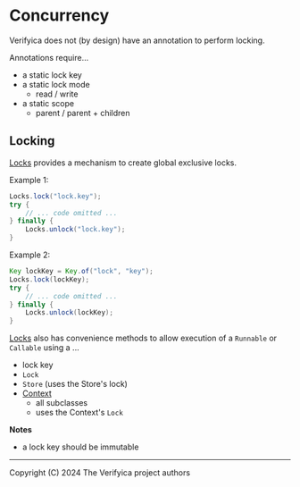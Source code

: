 # Concurrency

Verifyica does not (by design) have an annotation to perform locking.

Annotations require...

- a static lock key
- a static lock mode
  - read / write
- a static scope
  - parent / parent + children

## Locking

[Locks](api/src/main/java/org/antublue/verifyica/api/Locks.java) provides a mechanism to create global exclusive locks.

Example 1:

```java
Locks.lock("lock.key");
try {
    // ... code omitted ...
} finally {
    Locks.unlock("lock.key");
}
```

Example 2:

```java
Key lockKey = Key.of("lock", "key");
Locks.lock(lockKey);
try {
    // ... code omitted ...
} finally {
    Locks.unlock(lockKey);
}
```

[Locks](api/src/main/java/org/antublue/verifyica/api/Locks.java) also has convenience methods to allow execution of a `Runnable` or `Callable` using a ...

- lock key
- `Lock`
- `Store` (uses the Store's lock)
- [Context](api/src/main/java/org/antublue/verifyica/api/Context.java)
  - all subclasses
  - uses the Context's `Lock`

**Notes**

- a lock key should be immutable

---

Copyright (C) 2024 The Verifyica project authors